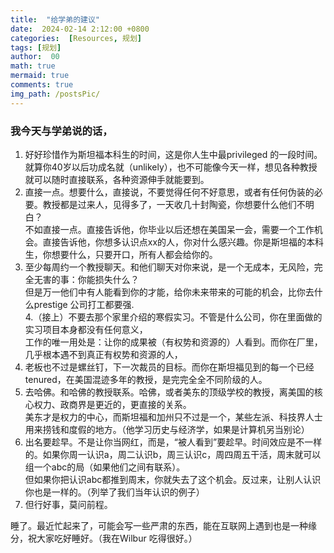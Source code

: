 ```yaml
---
title:  "给学弟的建议"
date:  2024-02-14 2:12:00 +0800
categories:  [Resources, 规划] 
tags: [规划]     
author:  00                    
math: true
mermaid: true
comments: true
img_path: /postsPic/
---
```

### 我今天与学弟说的话，<br>

1. 好好珍惜作为斯坦福本科生的时间，这是你人生中最privileged 的一段时间。就算你40岁以后功成名就（unlikely），也不可能像今天一样，想见各种教授就可以随时直接联系，各种资源伸手就能要到。<br>
2. 直接一点。想要什么，直接说，不要觉得任何不好意思，或者有任何伪装的必要。教授都是过来人，见得多了，一天收几十封陶瓷，你想要什么他们不明白？<br>
   不如直接一点。直接告诉他，你毕业以后还想在美国呆一会，需要一个工作机会。直接告诉他，你想多认识点xx的人，你对什么感兴趣。你是斯坦福的本科生，你想要什么，只要开口，所有人都会给你的。<br>
3. 至少每周约一个教授聊天。和他们聊天对你来说，是一个无成本，无风险，完全无害的事：你能损失什么？<br>
   但是万一他们中有人能看到你的才能，给你未来带来的可能的机会，比你去什么prestige 公司打工都要强.<br> 
4.（接上）不要去那个家里介绍的寒假实习。不管是什么公司，你在里面做的实习项目本身都没有任何意义，<br>
   工作的唯一用处是：让你的成果被（有权势和资源的）人看到。而你在厂里，几乎根本遇不到真正有权势和资源的人，<br>
5. 老板也不过是螺丝钉，下一次裁员的目标。而你在斯坦福见到的每一个已经tenured，在美国混迹多年的教授，是完完全全不同阶级的人。<br>
6. 去哈佛。和哈佛的教授联系。哈佛，或者美东的顶级学校的教授，离美国的核心权力、政商界是更近的，更直接的关系。<br>
   美东才是权力的中心，而斯坦福和加州只不过是一个，某些左派、科技界人士用来捞钱和度假的地方。（他学习历史与经济学，如果是计算机另当别论）<br>
7. 出名要趁早。不是让你当网红，而是，“被人看到”要趁早。时间效应是不一样的。如果你周一认识a，周二认识b，周三认识c，周四周五干活，周末就可以组一个abc的局（如果他们之间有联系）。<br>
   但如果你把认识abc都推到周末，你就失去了这个机会。反过来，让别人认识你也是一样的。（列举了我们当年认识的例子）<br>
8. 但行好事，莫问前程。<br>

睡了。最近忙起来了，可能会写一些严肃的东西，能在互联网上遇到也是一种缘分，祝大家吃好睡好。（我在Wilbur 吃得很好。）<br>
